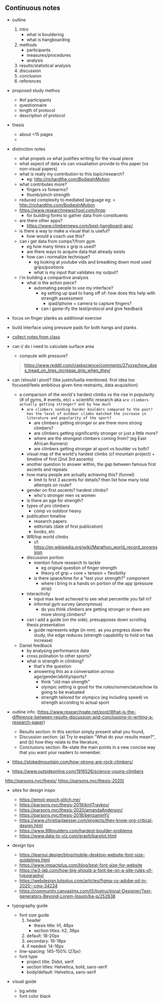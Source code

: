 ## Continuous notes

- outline
    1. intro
        - what is bouldering
        - what is hangboarding
    2. methods
        - participants
        - measures/procedures
        - analysis
    3. results/statistical analysis
    4. discussion
    5. conclusion
    6. references

- proposed study methos
    - #of participants
    - questionnaire
    - length of protocol
    - description of protocol

- thesis 
    - about <15 pages
    - 

- distinction notes
    - what propels vs what justifies writing for the visual piece
    - what aspect of data vis can visualiation provide to this paper (vs non-visual papers)
    - what is really my contribution to this topic/research?
        - eg: http://richardthe.com/BodiesInMotion
    - what contributes more?
        - fingers vs forearms?
        - thumb/pinch strength
    - reduced complexity to mediated language
        eg: > http://richardthe.com/BodiesInMotion
    - https://www.researchnewschool.com/hrpp
        - for building forms to gather data from constituents
    - are there other apps?
        - https://www.climbernews.com/best-hangboard-app/
    - is there a way to make a visual that is useful?
        - how would a coach use this?
    - can i get data from comps?/from gym
        - eg how many times x grip is used?
        - are there ways to acquire data that already exists
        - how can i normalize technique?
            - eg looking at youtube vids and breadking down most used grips/positions
            - what is my input that validates my output?
    - i'm building a comparitive analysis
        - what is the action piece? 
            - automating people to use my interface?
                - eg setting up ipad to hang off of: how does this help with strength assessment
                    - ipad/iphone + camera to capture fingers?
                - can i game-ify the test/protocol and give feedback


- focus on finger planks as additional exercise
- build interface using pressure pads for both hangs and planks

- [collect notes from class]()

- can i/ do i need to calculate surface area
    - compute with pressure?
    > https://www.reddit.com/r/askscience/comments/27yzxp/how_does_tread_on_tires_increase_grip_when_they/

- can /should i pivot? (like justin/luella mentioned. first idea too focused/feels ambitious given time restraints, data acquisition)
    - a comparison of the world's hardest climbs vs the rise in popularity (# of gyms, # events, etc) + scientific research aka `are climbers actually getting stronger? and by how much`
        - `are climbers sending harder boulders compared to the past? has the level of outdoor climbs matched the increase in literature and popularity of the sport?`
            - are climbers getting stronger or are there more strong climbers?
            - are climbers getting significantly stronger or just a little more?
            - where are the strongest climbers coming from? (eg East African Runners)
            - are climbers getting stronger at sport vs boulder vs both?
        - visual map of the world's hardest climbs (cf mountain project) + timeline of first (2nd 3rd ascents)
        - another question to answer within, the gap between famous first ascents and repeats
        - how many people are actually achieving this? (funnel)
            - limit to first 3 ascents for details? then list how many total attempts on route?
        - gender on first ascents? hardest climbs?
            - who's stronger men vs women
        - is there an age for strength?
        - types of pro climbers
            - comp vs outdoor heavy
        - publication timeline
            - research papers
            - editorials (date of first publication)
            - books, etc
        - WR/top world climbs
            - cf: https://en.wikipedia.org/wiki/Marathon_world_record_progression
        - discussion portion 
            - mention future research to tackle
                - eg original question of finger strength
                - theory of grip + core + tension + flexibility
            - is there space/time for a "test your strength?" component
                - where i bring in a hands on portion of the app (pressure strip)
        - interactivity
            - input max level achieved to see what percentile you fall in?
            - informal gym survey (anonymous)
                - do you think climbers are getting stronger or there are more strong climbers?
        - can i add a guide (on the side), presupposes down scrolling thesis presentation   
            - guide represents edge (in mm). as you progress down the study, the edge reduces (strength capabililty to hold on has increase)
    - Daniel feedback
        - by analysing performance data
        - cross polination to other sports?
        - what is strength in climbing?
            - that's the question
            - answering this as a conversation across age/gender/ability/sports?
                - think "old man strength"
                - olympic setting is good for the rules/nomenclature/how its going to be evaluated
                - strength tailored for olympics (eg including speed) vs strength according to actual sport


- outline info: (https://www.researchgate.net/post/What-is-the-difference-between-results-discussion-and-conclusions-in-writing-a-research-paper)
    - Results section: In this section simply present what you found,
    - Discussion section: (a) Try to explain "What do your results mean?", and (b) how they relate to the literature,
    - Conclusions section: Re-state the main points in a new concise way that you want your readers to remember.

- https://stokedmountain.com/how-strong-are-rock-climbers/
- https://www.outsideonline.com/1916526/science-young-climbers

http://parsons.nyc/thesis/
https://parsons.nyc/thesis-2020/

- sites for design inspo 
    - https://emoji-epoch.glitch.me/
    - https://parsons.nyc/thesis-2019/kirilTraykov/
    - https://parsons.nyc/thesis-2020/amandaAnderson/
    - https://parsons.nyc/thesis-2018/benzaminYi/
    - https://www.christianlaesser.com/projects/they-know-org-critical-design.html
    - https://www.99boulders.com/hardest-boulder-problems
    - https://www.data-to-viz.com/graph/barplot.html 


- design tips
    - https://learnui.design/blog/mobile-desktop-website-font-size-guidelines.html
    - https://www.impactplus.com/blog/best-font-size-for-website
    - https://w3-lab.com/how-big-should-a-font-be-on-a-site-rules-of-typography/
    - https://webdesign.tutsplus.com/articles/figma-vs-adobe-xd-in-2020--cms-34224
    - https://community.canvaslms.com/t5/Instructional-Designer/Text-generators-Beyond-Lorem-Ipsum/ba-p/252638


- typography guide
    - font size guide
        1. header
            - thesis title: h1, 48px
            - section titles: h2, 36px
        2. default: 18-20px
        3. secondary: 16-18px
        4. if needed: 14-16px
    - line-spacing: 145-150% (27px)
    - font type
        - project title: Didot, serif
        - section titles: Helvetica, bold, sans-serif
        - body/default: Helvetica, sans-serif

- visual guide
    - bg white
    - font color black